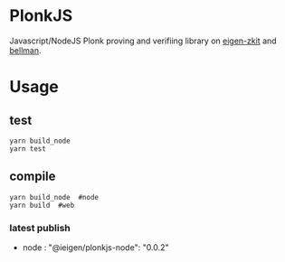 # PlonkJS

Javascript/NodeJS Plonk proving and verifiing library on [eigen-zkit](https://github.com/0xEigenLabs/eigen-zkit) and [bellman](https://github.com/matter-labs/bellman).

# Usage

## test
```
yarn build_node
yarn test
```

## compile
```
yarn build_node  #node
yarn build  #web
```

### latest publish
* node :  "@ieigen/plonkjs-node": "0.0.2"
